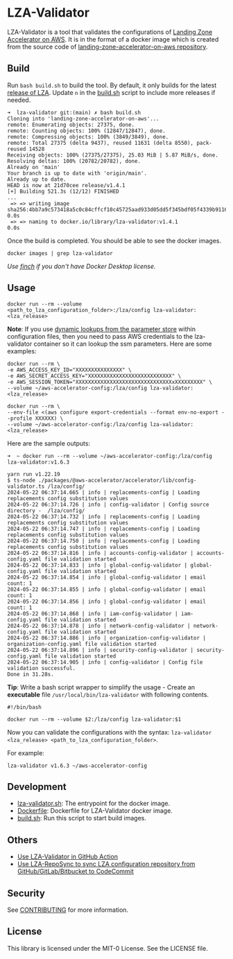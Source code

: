 # LZA-Validator

LZA-Validator is a tool that validates the configurations of [Landing Zone Accelerator on AWS](https://aws.amazon.com/solutions/implementations/landing-zone-accelerator-on-aws/). It is in the format of a docker image which is created from the source code of [landing-zone-accelerator-on-aws repository](https://github.com/awslabs/landing-zone-accelerator-on-aws).

## Build

Run `bash build.sh` to build the tool. By default, it only builds for the latest [release of LZA](https://github.com/awslabs/landing-zone-accelerator-on-aws/releases). Update `n` in the [build.sh](./build.sh) script to include more releases if needed.

```
➜  lza-validator git:(main) ✗ bash build.sh
Cloning into 'landing-zone-accelerator-on-aws'...
remote: Enumerating objects: 27375, done.
remote: Counting objects: 100% (12847/12847), done.
remote: Compressing objects: 100% (3849/3849), done.
remote: Total 27375 (delta 9437), reused 11631 (delta 8550), pack-reused 14528
Receiving objects: 100% (27375/27375), 25.03 MiB | 5.87 MiB/s, done.
Resolving deltas: 100% (20782/20782), done.
Already on 'main'
Your branch is up to date with 'origin/main'.
Already up to date.
HEAD is now at 21d70cee release/v1.4.1
[+] Building 521.3s (12/12) FINISHED                                                                                                    ...
 => => writing image sha256:4bb7a9c573418a5c0c84cffcf10c45725aad933d05dd5f345bdf05f4339b9116                                                                0.0s
 => => naming to docker.io/library/lza-validator:v1.4.1                                                                                                     0.0s

```

Once the build is completed. You should be able to see the docker images.

```
docker images | grep lza-validator
```

_Use [finch](https://github.com/runfinch/finch) if you don't have Docker Desktop license._

## Usage

```
docker run --rm --volume <path_to_lza_configuration_folder>:/lza/config lza-validator:<lza_release>
```

**Note**: If you use [dynamic lookups from the parameter store](https://docs.aws.amazon.com/solutions/latest/landing-zone-accelerator-on-aws/working-with-solution-specific-variables.html) within configuration files, then you need to pass AWS credentials to the lza-validator container so it can lookup the ssm parameters. Here are some examples:

```
docker run --rm \
-e AWS_ACCESS_KEY_ID="XXXXXXXXXXXXXXX" \
-e AWS_SECRET_ACCESS_KEY="XXXXXXXXXXXXXXXXXXXXXXXXXXX" \
-e AWS_SESSION_TOKEN="XXXXXXXXXXXXXXXXXXXXXXXXXXXXXXXxXXXXXXXXX" \
--volume ~/aws-accelerator-config:/lza/config lza-validator:<lza_release>
```

```
docker run --rm \
--env-file <(aws configure export-credentials --format env-no-export --profile XXXXXX) \
--volume ~/aws-accelerator-config:/lza/config lza-validator:<lza_release>
```

Here are the sample outputs:

```
➜  ~ docker run --rm --volume ~/aws-accelerator-config:/lza/config lza-validator:v1.6.3

yarn run v1.22.19
$ ts-node ./packages/@aws-accelerator/accelerator/lib/config-validator.ts /lza/config/
2024-05-22 06:37:14.665 | info | replacements-config | Loading replacements config substitution values
2024-05-22 06:37:14.726 | info | config-validator | Config source directory -  /lza/config/
2024-05-22 06:37:14.732 | info | replacements-config | Loading replacements config substitution values
2024-05-22 06:37:14.747 | info | replacements-config | Loading replacements config substitution values
2024-05-22 06:37:14.750 | info | replacements-config | Loading replacements config substitution values
2024-05-22 06:37:14.816 | info | accounts-config-validator | accounts-config.yaml file validation started
2024-05-22 06:37:14.833 | info | global-config-validator | global-config.yaml file validation started
2024-05-22 06:37:14.854 | info | global-config-validator | email count: 1
2024-05-22 06:37:14.855 | info | global-config-validator | email count: 1
2024-05-22 06:37:14.856 | info | global-config-validator | email count: 1
2024-05-22 06:37:14.868 | info | iam-config-validator | iam-config.yaml file validation started
2024-05-22 06:37:14.878 | info | network-config-validator | network-config.yaml file validation started
2024-05-22 06:37:14.886 | info | organization-config-validator | organization-config.yaml file validation started
2024-05-22 06:37:14.896 | info | security-config-validator | security-config.yaml file validation started
2024-05-22 06:37:14.905 | info | config-validator | Config file validation successful.
Done in 31.28s.
```

**Tip**: Write a bash script wrapper to simplify the usage - Create an **executable** file `/usr/local/bin/lza-validator` with following contents.

```
#!/bin/bash

docker run --rm --volume $2:/lza/config lza-validator:$1
```

Now you can validate the configurations with the syntax: `lza-validator <lza_release> <path_to_lza_configuration_folder>`.

For example:

```
lza-validator v1.6.3 ~/aws-accelerator-config
```

## Development

- [lza-validator.sh](./lza-validator.sh): The entrypoint for the docker image.
- [Dockerfile](./Dockerfile): Dockerfile for LZA-Validator docker image.
- [build.sh](./build.sh): Run this script to start build images.

## Others

- [Use LZA-Validator in GitHub Action](https://github.com/aws-samples/lza-validator/issues/7)
- [Use LZA-RepoSync to sync LZA configuration repository from GitHub/GitLab/Bitbucket to CodeCommit](https://github.com/aws-samples/sample-repository-sync-code-for-landing-zone-accelerator)

## Security

See [CONTRIBUTING](CONTRIBUTING.md#security-issue-notifications) for more information.

## License

This library is licensed under the MIT-0 License. See the LICENSE file.
